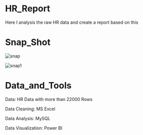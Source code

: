 # HR_Report

Here I analysis the raw HR data and create a report based on this

# Snap_Shot

![snap](https://github.com/delight-byte/HR_Report/assets/147815073/f4270c79-fae8-4116-9f7d-d263e5b347e3)

![snap1](https://github.com/delight-byte/HR_Report/assets/147815073/23fffc95-13a5-49ec-8578-106523f6e9c9)

# Data_and_Tools

Data: HR Data with more than 22000 Rows

Data Cleaning: MS Excel

Data Analysis: MySQL

Data Visualization: Power BI

